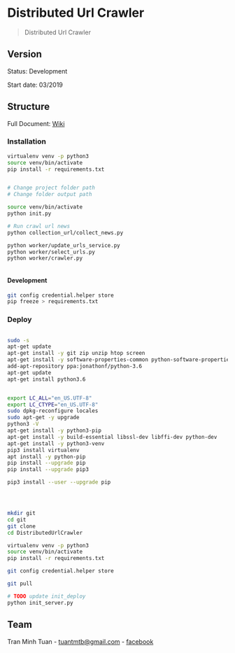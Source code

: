 # Distributed Url Crawler

> Distributed Url Crawler

## Version
Status: Development

Start date: 03/2019


## Structure

Full Document: [Wiki](#)



### Installation

```bash
virtualenv venv -p python3
source venv/bin/activate
pip install -r requirements.txt


# Change project folder path
# Change folder output path

source venv/bin/activate
python init.py

# Run crawl url news
python collection_url/collect_news.py

python worker/update_urls_service.py 
python worker/select_urls.py
python worker/crawler.py



```

#### Development

```bash
git config credential.helper store
pip freeze > requirements.txt

```

### Deploy
```bash

sudo -s
apt-get update
apt-get install -y git zip unzip htop screen
apt-get install -y software-properties-common python-software-properties
add-apt-repository ppa:jonathonf/python-3.6
apt-get update
apt-get install python3.6


export LC_ALL="en_US.UTF-8"
export LC_CTYPE="en_US.UTF-8"
sudo dpkg-reconfigure locales
sudo apt-get -y upgrade
python3 -V
apt-get install -y python3-pip
apt-get install -y build-essential libssl-dev libffi-dev python-dev
apt-get install -y python3-venv
pip3 install virtualenv 
apt install -y python-pip
pip install --upgrade pip
pip install --upgrade pip3

pip3 install --user --upgrade pip




mkdir git
cd git
git clone 
cd DistributedUrlCrawler

virtualenv venv -p python3
source venv/bin/activate
pip install -r requirements.txt

git config credential.helper store

git pull

# TODO update init_deploy
python init_server.py


```

## Team

Tran Minh Tuan - tuantmtb@gmail.com - [facebook](https://www.facebook.com/tuantmtb)
